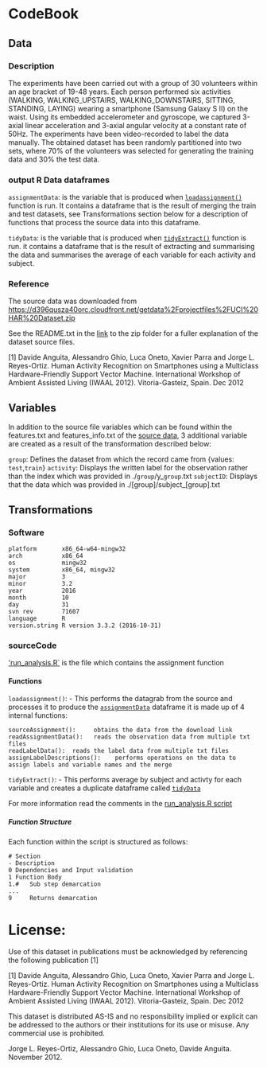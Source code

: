 # CodeBook

## Data

### Description
The experiments have been carried out with a group of 30 volunteers within an age bracket of 19-48 years. Each person performed six activities (WALKING, WALKING_UPSTAIRS, WALKING_DOWNSTAIRS, SITTING, STANDING, LAYING) wearing a smartphone (Samsung Galaxy S II) on the waist. Using its embedded accelerometer and gyroscope, we captured 3-axial linear acceleration and 3-axial angular velocity at a constant rate of 50Hz. The experiments have been video-recorded to label the data manually. The obtained dataset has been randomly partitioned into two sets, where 70% of the volunteers was selected for generating the training data and 30% the test data.

### output R Data dataframes
`assignmentData`: is the variable that is produced when [`loadassignment()`](https://github.com/JulesBuh/CleaningData/blob/master/CodeBook.md#functions) function is run. It contains a dataframe that is the result of merging the train and test datasets, see Transformations section below for a description of functions that process the source data into this dataframe.

`tidyData`: is the variable that is produced when [`tidyExtract()`](https://github.com/JulesBuh/CleaningData/blob/master/CodeBook.md#functions) function is run. it contains a dataframe that is the result of extracting and summarising the data and summarises the average of each variable for each activity and subject.

### Reference 
The source data was downloaded from https://d396qusza40orc.cloudfront.net/getdata%2Fprojectfiles%2FUCI%20HAR%20Dataset.zip

See the README.txt in the [link](https://d396qusza40orc.cloudfront.net/getdata%2Fprojectfiles%2FUCI%20HAR%20Dataset.zip) to the zip folder for a fuller explanation of the dataset source files.

[1] Davide Anguita, Alessandro Ghio, Luca Oneto, Xavier Parra and Jorge L. Reyes-Ortiz. Human Activity Recognition on Smartphones using a Multiclass Hardware-Friendly Support Vector Machine. International Workshop of Ambient Assisted Living (IWAAL 2012). Vitoria-Gasteiz, Spain. Dec 2012
 
## Variables

In addition to the source file variables which can be found within the features.txt and features_info.txt of the [source data](https://d396qusza40orc.cloudfront.net/getdata%2Fprojectfiles%2FUCI%20HAR%20Dataset.zip), 3 additional variable are created as a result of the transformation described below:

 `group`:   Defines the dataset from which the record came from {values: `test`,`train`}
 `activity`: Displays the written label for the observation rather than the index which was provided in ./`group`/y_`group`.txt
 `subjectID`: Displays that the data which was provided in ./[group]/subject_[group].txt
 
## Transformations

### Software

    platform       x86_64-w64-mingw32          
    arch           x86_64                      
    os             mingw32                     
    system         x86_64, mingw32             
    major          3                           
    minor          3.2                         
    year           2016                        
    month          10                          
    day            31                          
    svn rev        71607                       
    language       R                           
    version.string R version 3.3.2 (2016-10-31)

### sourceCode
['run_analysis.R`](https://github.com/JulesBuh/CleaningData/blob/master/run_analysis.R) is the file which contains the assignment function
#### Functions
`loadassignment()`: - This performs the datagrab from the source and processes it to produce the [`assignmentData`](https://github.com/JulesBuh/CleaningData/blob/master/CodeBook.md#output-r-data-dataframes) dataframe
it is made up of 4 internal functions:      

    sourceAssignment():     obtains the data from the download link
    readAssignmentData():   reads the observation data from multiple txt files
    readLabelData():  reads the label data from multiple txt files
    assignLabelDescriptions():    performs operations on the data to assign labels and variable names and the merge

`tidyExtract()`: - This performs average by subject and activty for each variable and creates a duplicate dataframe called [`tidyData`](https://github.com/JulesBuh/CleaningData/blob/master/CodeBook.md#output-r-data-dataframes)
     
For more information read the comments in the [run_analysis.R script](https://github.com/JulesBuh/CleaningData/blob/master/run_analysis.R)
##### Function Structure
Each function within the script is structured as follows:

    # Section
    - Description
    0 Dependencies and Input validation
    1 Function Body
    1.#   Sub step demarcation
    ...
    9     Returns demarcation


License:
========
Use of this dataset in publications must be acknowledged by referencing the following publication [1]

[1] Davide Anguita, Alessandro Ghio, Luca Oneto, Xavier Parra and Jorge L. Reyes-Ortiz. Human Activity Recognition on Smartphones using a Multiclass Hardware-Friendly Support Vector Machine. International Workshop of Ambient Assisted Living (IWAAL 2012). Vitoria-Gasteiz, Spain. Dec 2012

This dataset is distributed AS-IS and no responsibility implied or explicit can be addressed to the authors or their institutions for its use or misuse. Any commercial use is prohibited.

Jorge L. Reyes-Ortiz, Alessandro Ghio, Luca Oneto, Davide Anguita. November 2012.

